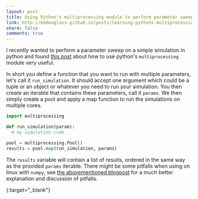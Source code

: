```yaml
---
layout: post
title: Using Python's multiprocessing module to perform parameter sweeps
link: http://kmdouglass.github.io/posts/learning-pythons-multiprocessing-module.html
share: false
comments: true
---
```


I recently wanted to perform a parameter sweep on a simple simulation in python
and found [this post][post] about how to use python's `multiprocessing` module
very useful.

In short you define a function that you want to run with multiple parameters,
let's call it `run_simulation`. It should accept one argument which could be a
tuple or an object or whatever you need to run your simulation. You then create
an iterable that contains these parameters, call it `params`. We then simply
create a pool and apply a map function to run the simulations on multiple
cores.

~~~ python
import multiprocessing

def run_simulation(param):
  # my simulation code

pool = multiprocessing.Pool()
results = pool.map(run_simulation, params)
~~~

The `results` variable will contain a list of results, ordered in the same way
as the provided `params` iterable. There might be some pitfalls when using on
linux with `numpy`, see [the abovementioned blogpost][post] for a much better
explanation and discussion of pitfalls.

[post]: http://kmdouglass.github.io/posts/learning-pythons-multiprocessing-module.html
{:target="_blank"}
